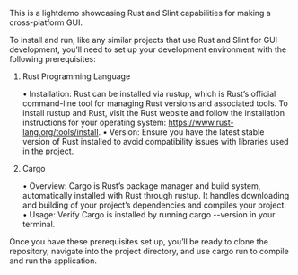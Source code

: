 This is a lightdemo showcasing Rust and Slint capabilities for making a cross-platform GUI.



To install and run, like any similar projects that use Rust and Slint for GUI development, you’ll need to set up your development environment with the following prerequisites:

1. Rust Programming Language

	•	Installation: Rust can be installed via rustup, which is Rust’s official command-line tool for managing Rust versions and associated tools. To install rustup and Rust, visit the Rust website and follow the installation instructions for your operating system: https://www.rust-lang.org/tools/install.
	•	Version: Ensure you have the latest stable version of Rust installed to avoid compatibility issues with libraries used in the project.

2. Cargo

	•	Overview: Cargo is Rust’s package manager and build system, automatically installed with Rust through rustup. It handles downloading and building of your project’s dependencies and compiles your project.
	•	Usage: Verify Cargo is installed by running cargo --version in your terminal.


Once you have these prerequisites set up, you’ll be ready to clone the repository, navigate into the project directory, and use cargo run to compile and run the application.
